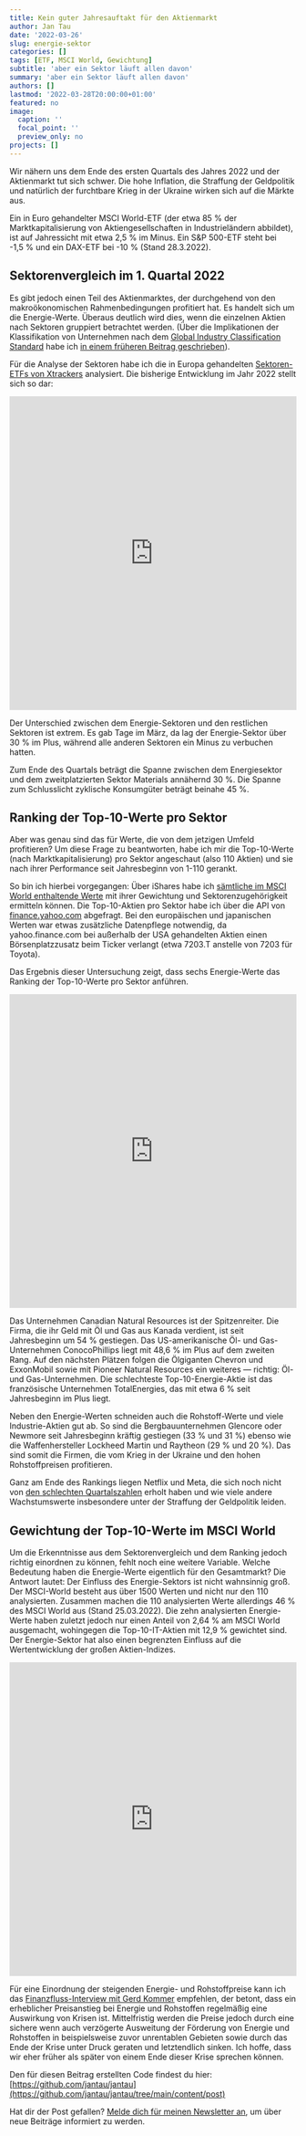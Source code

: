```yaml
---
title: Kein guter Jahresauftakt für den Aktienmarkt
author: Jan Tau
date: '2022-03-26'
slug: energie-sektor
categories: []
tags: [ETF, MSCI World, Gewichtung]
subtitle: 'aber ein Sektor läuft allen davon'
summary: 'aber ein Sektor läuft allen davon'
authors: []
lastmod: '2022-03-28T20:00:00+01:00'
featured: no
image:
  caption: ''
  focal_point: ''
  preview_only: no
projects: []
---
```

Wir nähern uns dem Ende des ersten Quartals des Jahres 2022 und der Aktienmarkt tut sich schwer. Die hohe Inflation, die Straffung der Geldpolitik und natürlich der furchtbare Krieg in der Ukraine wirken sich auf die Märkte aus.

Ein in Euro gehandelter MSCI World-ETF (der etwa 85 % der Marktkapitalisierung von Aktiengesellschaften in Industrieländern abbildet), ist auf Jahressicht mit 
etwa 2,5 % im Minus. Ein S&P 500-ETF steht bei -1,5 % und ein DAX-ETF bei -10 % (Stand 28.3.2022). 

## Sektorenvergleich im 1. Quartal 2022

Es gibt jedoch einen Teil des Aktienmarktes, der durchgehend von den makroökonomischen Rahmenbedingungen profitiert hat. Es handelt sich um die Energie-Werte. Überaus deutlich wird dies, wenn die einzelnen Aktien nach Sektoren gruppiert betrachtet werden. (Über die Implikationen der Klassifikation von Unternehmen nach dem [Global Industry Classification Standard](https://www.msci.com/our-solutions/indexes/gics) habe ich [in einem früheren Beitrag geschrieben](/post/gewichtung/)).

Für die Analyse der Sektoren habe ich die in Europa gehandelten [Sektoren-ETFs von Xtrackers](https://etf.dws.com/de-de/produktfinder/?searchterm=MSCI+World&Asset%20Class%20Calculated=Aktien&Region%20Calculated=Sektor) analysiert. Die bisherige Entwicklung im Jahr 2022 stellt sich so dar:

<iframe height="550" width="100%" frameborder="no" src="https://jantau.github.io/highchart/sector_etfs.html"> </iframe>

Der Unterschied zwischen dem Energie-Sektoren und den restlichen Sektoren ist extrem. Es gab Tage im März, da lag der Energie-Sektor über 30 % im Plus, während alle anderen Sektoren ein Minus zu verbuchen hatten. 

Zum Ende des Quartals beträgt die Spanne zwischen dem Energiesektor und dem zweitplatzierten Sektor Materials annähernd 30 %. Die Spanne zum Schlusslicht zyklische Konsumgüter beträgt beinahe 45 %.

## Ranking der Top-10-Werte pro Sektor

Aber was genau sind das für Werte, die von dem jetzigen Umfeld profitieren? Um diese Frage zu beantworten, habe ich mir die Top-10-Werte (nach Marktkapitalisierung) pro Sektor angeschaut (also 110 Aktien) und sie nach ihrer Performance seit Jahresbeginn von 1-110 gerankt. 

So bin ich hierbei vorgegangen: Über iShares habe ich [sämtliche im MSCI World enthaltende Werte](https://www.ishares.com/de/privatanleger/de/produkte/251882/ishares-msci-world-ucits-etf-acc-fund/1478358465952) mit ihrer Gewichtung und Sektorenzugehörigkeit ermitteln können. Die Top-10-Aktien pro Sektor habe ich über die API von [finance.yahoo.com](https://finance.yahoo.com) abgefragt. Bei den europäischen und japanischen Werten war etwas zusätzliche Datenpflege notwendig, da yahoo.finance.com bei außerhalb der USA gehandelten Aktien einen Börsenplatzzusatz beim Ticker verlangt (etwa 7203.T anstelle von 7203 für Toyota).  

Das Ergebnis dieser Untersuchung zeigt, dass sechs Energie-Werte das Ranking der Top-10-Werte pro Sektor anführen.

<iframe height="550" width="100%" frameborder="no" src="https://jantau.github.io/highchart/single_stocks.html"> </iframe>

Das Unternehmen Canadian Natural Resources ist der Spitzenreiter. Die Firma, die ihr Geld mit Öl und Gas aus Kanada verdient, ist seit Jahresbeginn um 54 % gestiegen. Das US-amerikanische Öl- und Gas-Unternehmen ConocoPhillips liegt mit 48,6 % im Plus auf dem zweiten Rang. Auf den nächsten Plätzen folgen die Ölgiganten Chevron und ExxonMobil sowie mit Pioneer Natural Resources ein weiteres — richtig: Öl- und Gas-Unternehmen. Die schlechteste Top-10-Energie-Aktie ist das französische Unternehmen TotalEnergies, das mit etwa 6 % seit Jahresbeginn im Plus liegt.

Neben den Energie-Werten schneiden auch die Rohstoff-Werte und viele Industrie-Aktien gut ab. So sind die Bergbauunternehmen Glencore oder Newmore seit Jahresbeginn kräftig gestiegen (33 % und 31 %) ebenso wie die Waffenhersteller Lockheed Martin und Raytheon (29 % und 20 %). Das sind somit die Firmen, die vom Krieg in der Ukraine und den hohen Rohstoffpreisen profitieren.

Ganz am Ende des Rankings liegen Netflix und Meta, die sich noch nicht von [den schlechten Quartalszahlen](/post/faang-quarterly-reports/) erholt haben und wie viele andere Wachstumswerte insbesondere unter der Straffung der Geldpolitik leiden.

## Gewichtung der Top-10-Werte im MSCI World

Um die Erkenntnisse aus dem Sektorenvergleich und dem Ranking jedoch richtig einordnen zu können, fehlt noch eine weitere Variable. Welche Bedeutung haben die Energie-Werte eigentlich für den Gesamtmarkt? Die Antwort lautet: Der Einfluss des Energie-Sektors ist nicht wahnsinnig groß. Der MSCI-World besteht aus über 1500 Werten und nicht nur den 110 analysierten. Zusammen machen die 110 analysierten Werte allerdings 46 % des MSCI World aus (Stand 25.03.2022). Die zehn analysierten Energie-Werte haben zuletzt jedoch nur einen Anteil von 2,64 % am MSCI World ausgemacht, wohingegen die Top-10-IT-Aktien mit 12,9 % gewichtet sind. Der Energie-Sektor hat also einen begrenzten Einfluss auf die Wertentwicklung der großen Aktien-Indizes. 

<iframe height="550" width="100%" frameborder="no" src="https://jantau.github.io/highchart/sector_weight.html"> </iframe>

Für eine Einordnung der steigenden Energie- und Rohstoffpreise kann ich das [Finanzfluss-Interview mit Gerd Kommer](https://www.youtube.com/watch?v=V_CD8O3nXhg&t=382s) empfehlen, der betont, dass ein erheblicher Preisanstieg bei Energie und Rohstoffen regelmäßig eine Auswirkung von Krisen ist. Mittelfristig werden die Preise jedoch durch eine sichere wenn auch verzögerte Ausweitung der Förderung von Energie und Rohstoffen in beispielsweise zuvor unrentablen Gebieten sowie durch das Ende der Krise unter Druck geraten und letztendlich sinken. Ich hoffe, dass wir eher früher als später von einem Ende dieser Krise sprechen können.

Den für diesen Beitrag erstellten Code findest du hier: [https://github.com/jantau/jantau](https://github.com/jantau/jantau/tree/main/content/post)

Hat dir der Post gefallen? [Melde dich für meinen Newsletter an](https://tinyletter.com/jantau), um über neue Beiträge informiert zu werden.
